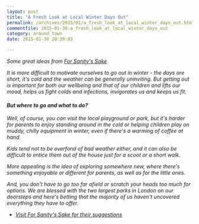 ```yaml
---
layout: post
title: "A Fresh Look at Local Winter Days Out"
permalink: /archives/2015/01/a_fresh_look_at_local_winter_days_out.html
commentfile: 2015-01-30-a_fresh_look_at_local_winter_days_out
category: around_town
date: 2015-01-30 20:39:03

---
```


<em>Some great ideas from [For Sanity's Sake](http://www.forsanityssake.com/profiles/blogs/a-new-take-on-local-winter-days-out</em>)

It is more difficult to motivate ourselves to go out in winter - the days are short, it's cold and the weather can be generally uninviting. But getting out is important for both our wellbeing and that of our children and lifts our mood, helps us fight colds and infections, invigorates us and keeps us fit.

#### But where to go and what to do?

Well, of course, you can visit the local playground or park, but it's harder for parents to enjoy standing around in the cold or helping children play on muddy, chilly equipment in winter, even if there's a warming of coffee at hand.

Kids tend not to be overfond of bad weather either, and it can also be difficult to entice them out of the house just for a scoot or a short walk.

More appealing is the idea of exploring somewhere new, where there's something enjoyable or different for parents, as well as for the little ones.

And, you don't have to go too far afield or scratch your heads too much for options. We are blessed with the two largest parks in London on our doorsteps and here's betting that the majority of us haven't uncovered everything they have to offer.

-   [Visit For Sanity's Sake for their suggestions](http://www.forsanityssake.com/profiles/blogs/a-new-take-on-local-winter-days-out)
